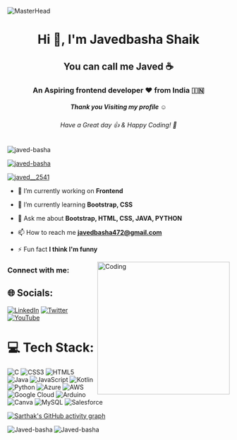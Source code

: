 ![MasterHead](https://developers.giphy.com/branch/master/static/api-512d36c09662682717108a38bbb5c57d.gif)
<h1 align="center">Hi 👋, I'm Javedbasha Shaik</h1>
<h2 align="center"> You can call me Javed ☕</h2>
<h3 align="center">An Aspiring frontend developer ❤ from India 🇮🇳</h3>
<h5 align="center">Thank you Visiting my profile ☺</h5>
<h6 align="center">Have a Great day 👍 & Happy Coding! 🙂</h6>
<p align="left"> <img src="https://komarev.com/ghpvc/?username=javed-basha&label=Profile%20views&color=0e75b6&style=flat" alt="javed-basha" /> </p>
<p align="left"> <a href="https://github.com/ryo-ma/github-profile-trophy"><img src="https://github-profile-trophy.vercel.app/?username=javed-basha" alt="javed-basha" /></a> </p>
<p align="left"> <a href="https://twitter.com/javed__2541" target="blank"><img src="https://img.shields.io/twitter/follow/javed__2541?logo=twitter&style=for-the-badge" alt="javed__2541" /></a> </p>

- 🔭 I’m currently working on **Frontend**

- 🌱 I’m currently learning **Bootstrap, CSS**

- 💬 Ask me about **Bootstrap, HTML, CSS, JAVA, PYTHON**

- 📫 How to reach me **javedbasha472@gmail.com**

- ⚡ Fun fact **I think I'm funny**

<img align="right" alt="Coding" width="300" src="https://cdn.dribbble.com/users/1162077/screenshots/3848914/programmer.gif">

<h3 align="left">Connect with me:</h3>

## 🌐 Socials:
[![LinkedIn](https://img.shields.io/badge/LinkedIn-%230077B5.svg?logo=linkedin&logoColor=white)](https://linkedin.com/in/javedbasha) [![Twitter](https://img.shields.io/badge/Twitter-%231DA1F2.svg?logo=Twitter&logoColor=white)](https://twitter.com/Javed__2541) [![YouTube](https://img.shields.io/badge/YouTube-%23FF0000.svg?logo=YouTube&logoColor=white)](https://youtube.com/@https://www.youtube.com/channel/SpecificPoint) 

# 💻 Tech Stack:
![C](https://img.shields.io/badge/c-%2300599C.svg?style=for-the-badge&logo=c&logoColor=white) ![CSS3](https://img.shields.io/badge/css3-%231572B6.svg?style=for-the-badge&logo=css3&logoColor=white) ![HTML5](https://img.shields.io/badge/html5-%23E34F26.svg?style=for-the-badge&logo=html5&logoColor=white) ![Java](https://img.shields.io/badge/java-%23ED8B00.svg?style=for-the-badge&logo=java&logoColor=white) ![JavaScript](https://img.shields.io/badge/javascript-%23323330.svg?style=for-the-badge&logo=javascript&logoColor=%23F7DF1E) ![Kotlin](https://img.shields.io/badge/kotlin-%230095D5.svg?style=for-the-badge&logo=kotlin&logoColor=white) ![Python](https://img.shields.io/badge/python-3670A0?style=for-the-badge&logo=python&logoColor=ffdd54) ![Azure](https://img.shields.io/badge/azure-%230072C6.svg?style=for-the-badge&logo=azure-devops&logoColor=white) ![AWS](https://img.shields.io/badge/AWS-%23FF9900.svg?style=for-the-badge&logo=amazon-aws&logoColor=white) ![Google Cloud](https://img.shields.io/badge/Google%20Cloud-%234285F4.svg?style=for-the-badge&logo=google-cloud&logoColor=white) ![Arduino](https://img.shields.io/badge/-Arduino-00979D?style=for-the-badge&logo=Arduino&logoColor=white) ![Canva](https://img.shields.io/badge/Canva-%2300C4CC.svg?style=for-the-badge&logo=Canva&logoColor=white) ![MySQL](https://img.shields.io/badge/mysql-%2300f.svg?style=for-the-badge&logo=mysql&logoColor=white)
![Salesforce](https://img.shields.io/badge/salesforce-%2300f.svg?style=for-the-badge&logo=mysql&logoColor=white)


[![Sarthak's GitHub activity graph](https://activity-graph.herokuapp.com/graph?username=Javed-basha&&theme=xcode)](https://github.com/Javed-basha)

<p><img align="left" src="https://github-readme-stats.vercel.app/api/top-langs?username=Javed-basha&show_icons=true&locale=en&layout=compact&theme=tokyonight" alt="Javed-basha" /></p>


<p><img align="center" src="https://github-readme-streak-stats.herokuapp.com/?user=Javed-basha&&theme=tokyonight" alt="Javed-basha" /></p>
